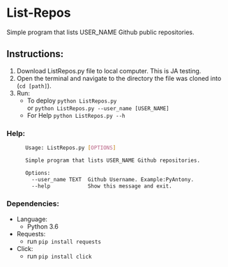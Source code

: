 # List-Repos
Simple program that lists USER_NAME Github public repositories.

## Instructions:
1. Download ListRepos.py file to local computer. This is JA testing. 
2. Open the terminal and navigate to the directory the file was cloned into (`cd [path]`).
3. Run:
    - To deploy `python ListRepos.py`  
        or `python ListRepos.py --user_name [USER_NAME]`
    - For Help `python ListRepos.py --h`
   
### Help:
```bash
      Usage: ListRepos.py [OPTIONS]

      Simple program that lists USER_NAME Github repositories.

      Options:
        --user_name TEXT  Github Username. Example:PyAntony.
        --help            Show this message and exit.
```

### Dependencies:

   - Language:  
      - Python 3.6  
   - Requests:  
      - run `pip install requests`  
   - Click:  
      - run `pip install click`
